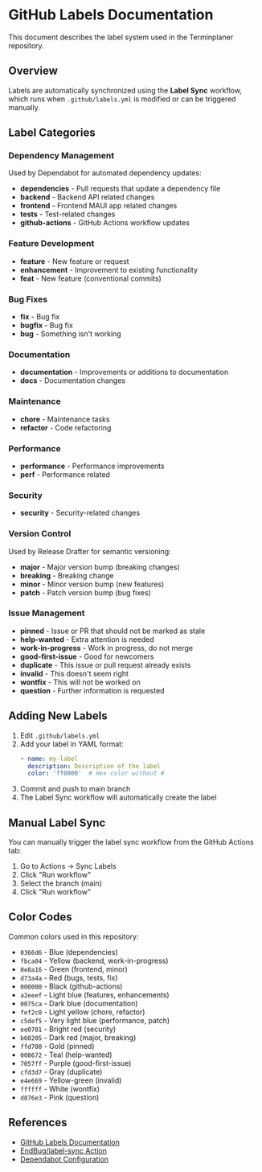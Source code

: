 # GitHub Labels Documentation

This document describes the label system used in the Terminplaner repository.

## Overview

Labels are automatically synchronized using the **Label Sync** workflow, which runs when `.github/labels.yml` is modified or can be triggered manually.

## Label Categories

### Dependency Management
Used by Dependabot for automated dependency updates:

- **dependencies** - Pull requests that update a dependency file
- **backend** - Backend API related changes  
- **frontend** - Frontend MAUI app related changes
- **tests** - Test-related changes
- **github-actions** - GitHub Actions workflow updates

### Feature Development
- **feature** - New feature or request
- **enhancement** - Improvement to existing functionality
- **feat** - New feature (conventional commits)

### Bug Fixes
- **fix** - Bug fix
- **bugfix** - Bug fix
- **bug** - Something isn't working

### Documentation
- **documentation** - Improvements or additions to documentation
- **docs** - Documentation changes

### Maintenance
- **chore** - Maintenance tasks
- **refactor** - Code refactoring

### Performance
- **performance** - Performance improvements
- **perf** - Performance related

### Security
- **security** - Security-related changes

### Version Control
Used by Release Drafter for semantic versioning:

- **major** - Major version bump (breaking changes)
- **breaking** - Breaking change
- **minor** - Minor version bump (new features)
- **patch** - Patch version bump (bug fixes)

### Issue Management
- **pinned** - Issue or PR that should not be marked as stale
- **help-wanted** - Extra attention is needed
- **work-in-progress** - Work in progress, do not merge
- **good-first-issue** - Good for newcomers
- **duplicate** - This issue or pull request already exists
- **invalid** - This doesn't seem right
- **wontfix** - This will not be worked on
- **question** - Further information is requested

## Adding New Labels

1. Edit `.github/labels.yml`
2. Add your label in YAML format:
   ```yaml
   - name: my-label
     description: Description of the label
     color: 'ff0000'  # Hex color without #
   ```
3. Commit and push to main branch
4. The Label Sync workflow will automatically create the label

## Manual Label Sync

You can manually trigger the label sync workflow from the GitHub Actions tab:
1. Go to Actions → Sync Labels
2. Click "Run workflow"
3. Select the branch (main)
4. Click "Run workflow"

## Color Codes

Common colors used in this repository:
- `0366d6` - Blue (dependencies)
- `fbca04` - Yellow (backend, work-in-progress)
- `0e8a16` - Green (frontend, minor)
- `d73a4a` - Red (bugs, tests, fix)
- `000000` - Black (github-actions)
- `a2eeef` - Light blue (features, enhancements)
- `0075ca` - Dark blue (documentation)
- `fef2c0` - Light yellow (chore, refactor)
- `c5def5` - Very light blue (performance, patch)
- `ee0701` - Bright red (security)
- `b60205` - Dark red (major, breaking)
- `ffd700` - Gold (pinned)
- `008672` - Teal (help-wanted)
- `7057ff` - Purple (good-first-issue)
- `cfd3d7` - Gray (duplicate)
- `e4e669` - Yellow-green (invalid)
- `ffffff` - White (wontfix)
- `d876e3` - Pink (question)

## References

- [GitHub Labels Documentation](https://docs.github.com/en/issues/using-labels-and-milestones-to-track-work/managing-labels)
- [EndBug/label-sync Action](https://github.com/EndBug/label-sync)
- [Dependabot Configuration](https://docs.github.com/en/code-security/dependabot/dependabot-version-updates/configuration-options-for-the-dependabot.yml-file)

